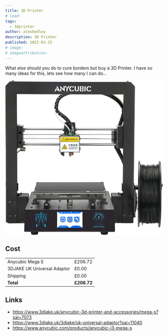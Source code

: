 ```yaml
---
title: 3D Printer
# lead:
tags:
  - 3dprinter
author: alexhedley
description: 3D Printer
published: 2022-02-25
# image:
# imageattribution:
---
```


<!-- # 3D Printer -->

What else should you do to cure bordem but buy a 3D Printer. I have so many ideas for this, lets see how many I can do...

![Anycubic Mega S](images/anycubic-mega-s.jpg "Anycubic Mega S")

## Cost

|                             |             |
| --------------------------- | ----------- |
| Anycubic Mega S             | £206.72     |
| 3DJAKE UK Universal Adaptor | £0.00       |
| Shipping                    | £0.00       |
| **Total**                   | **£206.72** |

## Links

- https://www.3djake.uk/anycubic-3d-printer-and-accessories/mega-s?sai=7073
- https://www.3djake.uk/3djake/uk-universal-adaptor?sai=11040
- https://www.anycubic.com/products/anycubic-i3-mega-s
